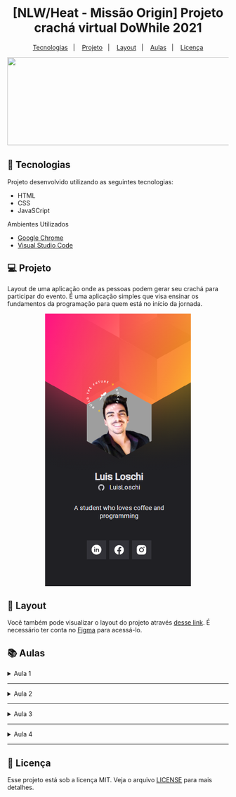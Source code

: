 <h1 align="center">
  [NLW/Heat - Missão Origin] Projeto crachá virtual DoWhile 2021 
</h1>

<p align="center">
  <a href="#tecnologias">Tecnologias</a>&nbsp;&nbsp;&nbsp;|&nbsp;&nbsp;&nbsp;
  <a href="#projeto">Projeto</a>&nbsp;&nbsp;&nbsp;|&nbsp;&nbsp;&nbsp;
  <a href="#layout">Layout</a>&nbsp;&nbsp;&nbsp;|&nbsp;&nbsp;&nbsp;
  <a href="#aulas">Aulas</a>&nbsp;&nbsp;&nbsp;|&nbsp;&nbsp;&nbsp;
  <a href="#licença">Licença</a>
</p>
  
<div align="center">  
  <img height=200 width=800 src="https://efficient-sloth-d85.notion.site/image/https%3A%2F%2Fs3-us-west-2.amazonaws.com%2Fsecure.notion-static.com%2Fdc210504-4c90-419e-86e0-f8df987acb9a%2FCapa_-_Notion_4.png?table=block&id=00a89e06-c0b7-412b-b6da-f435243df92d&spaceId=08f749ff-d06d-49a8-a488-9846e081b224&width=2000&userId=&cache=v2" />
</div>
  
## 🚀 <a name="tecnologias">Tecnologias</a>
Projeto desenvolvido utilizando as seguintes tecnologias:
- HTML
- CSS
- JavaSCript

Ambientes Utilizados
- [Google Chrome](https://www.google.com/intl/pt-BR/chrome/)
- [Visual Studio Code](https://code.visualstudio.com/)

## 💻  <a name="projeto">Projeto</a>
Layout de uma aplicação onde as pessoas podem gerar seu crachá para participar do evento. É uma aplicação simples que visa ensinar os fundamentos da programação para quem está no início da jornada.

<div align="center">
  <img src="img/card.png" />
</div>

## 🔖 <a name="layout">Layout</a>
Você também pode visualizar o layout do projeto através [desse link](https://www.figma.com/community/file/1031698737363668691). É necessário ter conta no [Figma](https://figma.com) para acessá-lo.

## 📚 <a name="aulas">Aulas</a>
<details>
  <summary>Aula 1</summary>
  <br />
  Uma breve abordagem sobre Soft skills, trazendo 3 propostas principais:
  - Aprender diariamente e com eficiência;
  - Dominar a tecnologia que deseja trabalhar;
  - Ter um posicionamento estratégico no mercado;

  E também uma breve abordagem sobre Hard skills, apresentando:
  - Fundamentos da programação WEB;
  - Front-end;
  - Explicação breve da estrutura HTML e CSS;
</details>

---

<details>
  <summary>Aula 2</summary>
  <br /> 
  Foi finalizado toda a parte visual da aplicação.

  Foi estudado conceitos mais abrangentes de HTML e CSS, onde foi ensinado:
  - O que é HTML? Hyper Text Markup Language, sua principal função é montar a estrutura do código;
  - Tags, sua anatomia e alinhamento;

  <br />

  - O que é CSS? Cascading Style Sheets, sua principal função é montar a parte visual do código;
  - Seletores e anatomia;
  - Specificity, voltada para hierarquia de seletores, sendo sua ordem: 
    - inline styles '<>' 
    - IDs '#' 
    - Classes, atributos e pseudo-classes '.class' 
    - Elementos e pseudo-elementos 'h1' ':before'
  - Unidades de medida e Responsividade;
    - Usando unidades rem e pixel;
  - Box Model;
    - conceitos de margin, border e padding;
  - Layout;
</details>
  
---

<details>
  <summary>Aula 3</summary>
  <br /> 
  
  Nessa aula foi ensinado JavaScript criando ações na aplicação e conhecendo boas práticas usadas pelo mercado de trabalho.
  - Javascript: Sua função é conferir elementos dinâmicos as páginas WEB.
  - Fluxo natural da aplicação: Faz a leitura do código linha por linha, da esquerda para direita e suas instruções são executadas na ordem em que aparecem no código.
  - Tipo de dados primitivos:
    - String: Dado de texto. Deve ser declarado entre aspas (duplas ou simples).
    - Number: Dado de número, para realizar operações.
    - Boolean: São os valores lógicos true (verdadeiro) ou false (falso).
  - Variáveis:
    - let: variável poderá mudar de valor.
    - const: variável não poderá mudar de valor.
  - Sobre boas práticas:
    - Escrever as variáveis e funções em inglês que tenha sentido, com nomes curtos, descritivos e intuitivosr.
    - Estilos de escritas: `camelCase` `PascalCase` `snake_case`.
  - Tipos de dados estruturados:
    - Funções
      - criar sequência de passos para aplicação
      - executar sequência
      - Propriedades e Funcionalidades
        - Atributos e Métodos
      ``` javascript
      //Exemplo de função
      function nomeDaFunção(parametro) {
        Comandos;
      }
      
      //Chamando a função para executar
      nomeDaFunção(parametro)    
      ```
  
  - Objetos: É um conjunto de dados onde uma única variável é usada para atribuir dados, exemplo:
    ``` javascript
    const obj = { 
      dado1: "value1", 
      dado1: "value2"
      //Pode acrescentar mais dados seguindo essa estrutura
    }
    ```
  - Repetições (loop):
    - for: É um código que vai ser repetindo até que uma determinada condição seja alcançada,  exemplo:
    ``` javascript
    for (let i = 0; i <= NumeroDeRepetições; i++) {}
    ```
  - DOM (Document Object Model): Permite que navegadores e scripts possam manipular o conteúdo de uma página web, mapeando cada elemento do html como um objeto.
    ``` javascript
    //Usa-se document para acessar o elemento;
    //textContent retorna todos os elementos de um nó;
                                           
    //Acessando o elemento pela classe
    document.getElementsByClassName('class').textContent = 'newValue'
  
    // No caso do id, podemos escrever da seguinte forma:
    id.textContent = 'newValue'                                  
    ```                                                                                 
  - Outros atributos:
    - href: pega o link da tag <a>;
    - class: pega a classe do elemento;
    - children: pega o filho do elemento, exemplo:
    ``` html
    <div class="pai">
      <div class="filho"></div>
    </div>
    ```                                     
</details>
  
---

<details>
  <summary>Aula 4</summary>
  <br /> 
  
  Nessa aula foi ensinado como criar uma conta no github para poder consumir sua API e aprimorar o projeto além de colocar a aplicação online através do github pages.
  
- API (Application Programming Interface): é um conjunto de códigos e padrões que se comunicam com outros sistemas e aplicativos, fazendo tudo funcionar. Fazendo uma analogia, uma API seria um grande restaurante onde o consumidor(site), após escolher seu prato (dados JSON) efetua o pedido ao garçom (API). Em seguida, o garçom vai até a cozinha (servidor) solicitar o pedido do consumidor. Depois de analisar e preparar o pedido, o consumidor irá receber o prato (resposta positiva ou negativa da solicitação). 

- JSON: É basicamente um formato leve de troca de informações/dados entre sistemas.
   -sintaxe: É escrito em forma de objeto.
    ```
    Exemplo de JSON
    {
      "prop": "value",
      "string": "text",
      "boolean": true    
    }
    ```
- Fetch: Acessa uma solicitação e retorna os pedidos e o conteúdo da solicitação.
- Promise: É um objeto que representa a eventual conclusão ou falha de uma operação assíncrona.
- Arrow function: possui uma sintaxe mais curta quando comparada a uma expressão de função.
  ```javascript
    //Exemplo arrow function
    
    argumento => {
      //código
    }
  ```
 
<br>
  
- Para subir uma publicação online, siga estas etapas:
1. No próprio repositório, acesse a opção **Settings**;
2. Nas opções à esquerda, acesse **Pages**;
3. Em **Source**, clique na opção **None** e habilite o gitHub pages trocando para a opção **main**;
4. clique em **Save** e o link será gerado para ser acessado e compartilhado.;

</details>
  
---
  
## 📝 <a name="licença">Licença</a>
Esse projeto está sob a licença MIT. Veja o arquivo [LICENSE](LICENSE) para mais detalhes.
